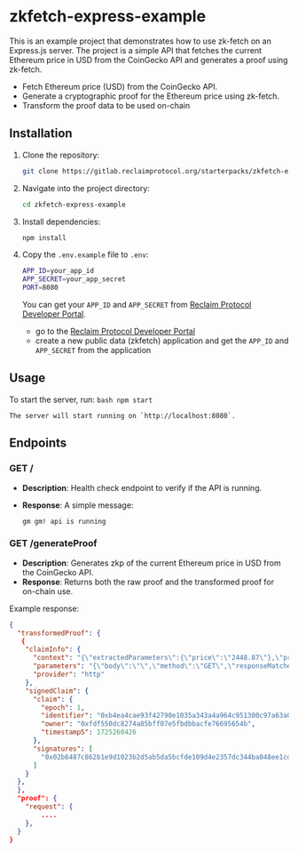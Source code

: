 # zkfetch-express-example

This is an example project that demonstrates how to use zk-fetch on an Express.js server. The project is a simple API that fetches the current Ethereum price in USD from the CoinGecko API and generates a proof using zk-fetch.

- Fetch Ethereum price (USD) from the CoinGecko API.
- Generate a cryptographic proof for the Ethereum price using zk-fetch.
- Transform the proof data to be used on-chain

## Installation

1. Clone the repository:

    ```bash
    git clone https://gitlab.reclaimprotocol.org/starterpacks/zkfetch-express-example
    ```

2. Navigate into the project directory:

    ```bash
    cd zkfetch-express-example
    ```

3. Install dependencies:

    ```bash
    npm install
    ```

4. Copy the `.env.example` file to `.env`: 

    ```bash
    APP_ID=your_app_id
    APP_SECRET=your_app_secret
    PORT=8080
    ```

    You can get your `APP_ID` and `APP_SECRET` from [Reclaim Protocol Developer Portal](https://dev.reclaimprotocol.org).
    - go to the [Reclaim Protocol Developer Portal](https://dev.reclaimprotocol.org)
    - create a new public data (zkfetch) application and get the `APP_ID` and `APP_SECRET` from the application

## Usage

To start the server, run:
    ```bash
    npm start
    ```

    The server will start running on `http://localhost:8080`.

## Endpoints

### GET /

- **Description**: Health check endpoint to verify if the API is running.
- **Response**: A simple message:

    ```text
    gm gm! api is running
    ```

### GET /generateProof

- **Description**: Generates zkp of the current Ethereum price in USD from the CoinGecko API.
- **Response**: Returns both the raw proof and the transformed proof for on-chain use.

Example response:

```json
{
  "transformedProof": { 
   {
    "claimInfo": {
      "context": "{\"extractedParameters\":{\"price\":\"2448.87\"},\"providerHash\":\"0xf44817617d1dfa5219f6aaa0d4901f9b9b7a6845bbf7b639d9bffeacc934ff9a\"}",
      "parameters": "{\"body\":\"\",\"method\":\"GET\",\"responseMatches\":[{\"type\":\"regex\",\"value\":\"\\\\{\\\"ethereum\\\":\\\\{\\\"usd\\\":(?\u003Cprice\u003E[\\\\d\\\\.]+)\\\\}\\\\}\"}],\"responseRedactions\":[],\"url\":\"https://api.coingecko.com/api/v3/simple/price?ids=ethereum&vs_currencies=usd\"}",
      "provider": "http"
    },
    "signedClaim": {
      "claim": {
        "epoch": 1,
        "identifier": "0xb4ea4cae93f42790e1035a343a4a964c951300c97a63a0e1c8ee8cc1e5b56fdb",
        "owner": "0xfdf550dc8274a85bff07e5fbdbbacfe76695654b",
        "timestampS": 1725260426
      },
      "signatures": [
        "0x02b6487c862b1e9d1023b2d5ab5da5bcfde109d4e2357dc344ba048ee1cd1edb7be1ed3737b3079c5d4782795f42ee78ab3a76211a6b8a8abbd2ff173c6ffdfe1b"
      ]
    }
  },
  },
  "proof": { 
    "request": {
        ....
    },
  }
}
```
